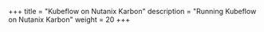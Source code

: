 +++
title = "Kubeflow on Nutanix Karbon"
description = "Running Kubeflow on Nutanix Karbon"
weight = 20
+++
